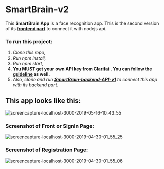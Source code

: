 # SmartBrain-v2

This **SmartBrain App** is a face recognition app. This is the second version of its **[frontend part](https://github.com/MalihaKabir/SmartBrain-FrontEndPart)** to connect it with nodejs api.

### To run this project:

1. *Clone this repo,*
2. *Run npm install,*
3. *Run npm start,*
4. **You MUST get your own API key from [Clarifai](https://clarifai.com/) . You can follow the [guideline](https://clarifai.com/models/face-detection-image-recognition-model-a403429f2ddf4b49b307e318f00e528b-detection) as well.**
5. *Also, clone and run **[SmartBrain-backend-API-v1](https://github.com/MalihaKabir/smartbrain-backend-api)** to connect this app with its backend part.*


## This app looks like this:
![screencapture-localhost-3000-2019-05-16-10_43_55](https://user-images.githubusercontent.com/43598622/58383932-dd6ef280-7ffd-11e9-9497-89f6a99ce8a6.jpg)

### Screenshot of Front or SignIn Page:
![screencapture-localhost-3000-2019-04-30-01_55_25](https://user-images.githubusercontent.com/43598622/56924019-bf40d000-6aed-11e9-9766-da3ef1de6110.jpg)

### Screenshot of Registration Page:
![screencapture-localhost-3000-2019-04-30-01_55_06](https://user-images.githubusercontent.com/43598622/56959054-fce53d80-6b6d-11e9-8822-13f48d8429ad.jpg)
